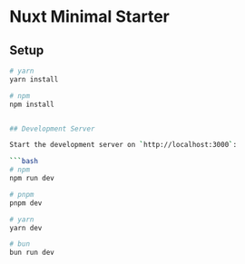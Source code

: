 # Nuxt Minimal Starter

## Setup

````bash
# yarn
yarn install

# npm
npm install


## Development Server

Start the development server on `http://localhost:3000`:

```bash
# npm
npm run dev

# pnpm
pnpm dev

# yarn
yarn dev

# bun
bun run dev
````
